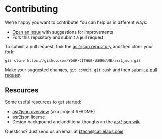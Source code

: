 # Contributing

We're happy you want to contribute! You can help us in different ways:

- [Open an issue][1] with suggestions for improvements
- Fork this repository and submit a pull request

[1]: https://github.com/cablelabs/asr2json/issues

To submit a pull request, fork the [asr2json repository][2] and then clone your fork:

````
git clone https://github.com/YOUR-GITHUB-USERNAME/asr2json.git
````

[2]: https://github.com/cablelabs/asr2json

Make your suggested changes, `git commit`, `git push` and then [submit a pull request][3].

[3]: https://github.com/cablelabs/asr2json/compare

## Resources

Some useful resources to get started:
- [asr2json overview][4] (aka project README)
- [asr2json license][5]
- Design background and additional thoughs on the [asr2json wiki][6]

[4]: README.md
[5]: LICENSE.md
[6]: https://github.com/cablelabs/asr2json/wiki

Questions? Just send us an email at btech@cablelabs.com.

